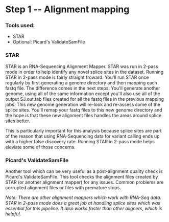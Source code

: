 # Step 1 -- Alignment mapping

### Tools used:

* STAR
* Optional: Picard's ValidateSamFile


### STAR

STAR is an RNA-Sequencing Alignment Mapper. STAR was run in 2-pass mode in order to help identify any novel splice sites in the dataset. Running STAR in 2-pass mode is fairly straight froward. You'll run STAR once regularly by first generating a genome directory and then mapping each fastq file. The difference comes in the next steps. You'll generate another genome, using all of the same information except you'll also use all of the output SJ.out.tab files created for all the fastq files in the previous mapping jobs. This new genome generation will re-look and re-assess some of the splice sites. You'll remap your fastq files to this new genome directory and the hope is that these new alignment files handles the areas around splice sites better.

This is particularly important for this analysis because splice sites are part of the reason that using RNA-Sequencing data for variant calling ends up with a higher false discovery rate. Running STAR in 2-pass mode helps eleviate some of those concerns.

### Picard's ValidateSamFile

Another tool which can be very useful as a post-alignment quality check is Picard's ValidateSamFile. This tool checks the alignment files created by STAR (or another alignment mapper) for any issues. Common problems are corrupted alignment files or files with premature stops.

*Note: There are other alignment mappers which work with RNA-Seq data. STAR in 2-pass mode does a great job at handling splice sites which was essential for this pipeline. It also works faster than other aligners, which is helpful.*
